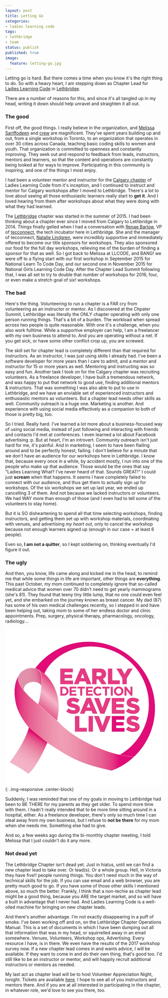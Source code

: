 ```yaml
---
layout: post
title: Letting Go
categories: 
- ladies learning code
tags:
- lethbridge
- team
status: publish
published: true
image:
  feature: letting-go.jpg
---
```

Letting go is hard.  But there comes a time when you know it's the right thing to do.  So with a heavy heart, I am stepping down as Chapter Lead for [Ladies Learning Code](http://ladieslearningcode.com) in [Lethbridge](http://twitter.com/llclethbridge).

There are a number of reasons for this, and since it's all tangled up in my head, writing it down should help unravel and straighten it all out.

### The good

First off, the good things.  I really believe in the organization, and [Melissa Sariffodeen](http://twitter.com/melsariffodeen) and [crew](http://twitter.com/learningcode) are magnificent.  They've spent years building up and out, from a single workshop in Toronto, to an organization that operates in over 30 cities across Canada, teaching basic coding skills to women and youth. That organization is committed to openness and constantly improving. They seek out and respond to feedback from leads, instructors, mentors and learners, so that the content and operations are constantly being looked at for ways to improve. Participating in this community is inspiring, and one of the things I most enjoy.

I had been a volunteer mentor and instructor for the [Calgary chapter](http://twitter.com/llccalgary) of Ladies Learning Code from it's inception, and I continued to instruct and mentor for Calgary workshops after I moved to Lethbridge. There's a lot to love about seeing all those enthusiastic learners really start to **get it**.  And I loved hearing from them after workshops about what they were doing with what they had learned.

The [Lethbridge](http://twitter.com/llclethbridge) chapter was started in the summer of 2015. I had been thinking about a chapter ever since I moved from Calgary to Lethbridge in 2014. Things finally gelled when I had a conversation with [Renae Barlow](http://twitter.com/cowgirlrenae), VP of [tecconnect](http://www.tecconnect.ca), the tech incubator here in Lethbridge. She and the manager of tecconnect, [Natalie Lindgren](http://twitter.com/tecconnectab), were incredibly supportive and immediately offered to become our title sponsors for workshops.  They also sponsored our food for the full day workshops, relieving me of the burden of finding a sponsor for that as well. So I got back to Melissa at LLCODE, and BANG! we were off to a flying start with our first workshop in September 2015 for National Learn To Code Day, and our second one in November 2015 for National Girls Learning Code Day. After the Chapter Lead Summit following that, I was all set to try to double that number of workshops for 2016, four, or even make a stretch goal of six! workshops.

### The bad

Here's the thing. Volunteering to run a chapter is a FAR cry from volunteering as an instructor or mentor. As I discovered at the Chpater Summit, Lethbridge was literally the ONLY chapter operating with only one person running things.  That's a bit of a burden.  The workload when spread across two people is quite reasonable.  With one it's a challenge, when you also work fulltime.  While a supportive employer can help, I am a freelancer with my own business to attend to.  And you are operating without a net.  If you get sick, or have some other conflict crop up, you are screwed.

The skill set for chapter lead is completely different than that required for instructors. As an instructor, I was just using skills I already had. I've been a software developer for more years than I care to admit, and a mentor and instructor for 15 or more years as well.  Mentoring and instructing was so easy and fun.  Another task I took on for the Calgary chapter was recruiting volunteers. As a freelance developer, I have built a tremendous network, and was happy to put that network to good use, finding additional mentors & instructors. That was something I was also able to put to use in Lethbridge, and we have an enviable set of experienced instructors and enthusiastic mentors as volunteers.  But a chapter lead needs other skills as well.  Community outreach is a huge one.  Marketing is another.  And experience with using social media effectively as a companion to both of those is pretty big, too.

So I tried.  Really hard.  I've learned a lot more about a business-focused way of using social media, instead of just following and interacting with friends and contacts I'd met at conferences.  I even learned a lot about Facebook advertising :p.  But at heart, I'm an introvert.  Community outreach isn't just hard for me, it's painful. And in marketing, I seem to have been flailing around and to be perfectly honest, failing.  I don't believe for a minute that we don't have an audience for our workshops here in Lethbridge.  I know that, because every once in a while, by accident mostly, I run into one of the people who make up that audience.  Those would be the ones that say "Ladies Learning What? I've never heard of that.  Sounds GREAT!"  I could just **scream** when that happens. It seems I have completely failed to connect with our audience, and thus get them to actually sign up for workshops.  Of the six workshops we set up last year, we ended up cancelling 3 of them.  And not because we lacked instructors or volunteers.  We had WAY more than enough of those (and I even had to tell some of the volunteers to stay home). 

But it is SO disheartening to spend all that time selecting workshops, finding instructors, and getting them set up with workshop materials, coordinating with venues, and advertising *my heart out*, only to cancel the workshop because not enough learners signed up (enough in our case = at least 6 people).

Even so, **I am not a quitter**, so I kept soldiering on, thinking eventually I'd figure it out.

### The ugly 

And then, you know, life came along and kicked me in the head, to remind me that while some things in life are important, other things are **everything**.  This past October, my mom continued to completely ignore that so-called medical advice that women over 70 didn't need to get yearly mammograms (she's 81). They found that teeny tiny little lump, that no one could even feel yet, and she embarked on the journey known as breast cancer.  My dad (87) has some of his own medical challenges recently, so I stepped in and have been helping out, taking mom to some of her endless doctor and clinic appointments. Prep, surgery, physical therapy, pharmacology, oncology, radiology...

![](/img/original/BCA-1.jpg){: .img-responsive .center-block}

Suddenly, I was reminded that one of my goals in moving to Lethbridge had been to BE THERE for my parents as they get older.  To spend more time with them.  I hadn't really intended that to be more time sitting around in a hospital, either.  As a freelance developer, there's only so much time I can steal away from my own business, but I refuse to **not be there** for my mom when she needs me. Something else had to give.

And so, a few weeks ago during the bi-monthly chapter meeting, I told Melissa that I just couldn't do it any more.  

### Not dead yet

The Lethbridge Chapter isn't dead yet.  Just in hiatus, until we can find a new chapter lead to take over.  Or lead(s).  Or a whole group.  Hell, in Victoria they have five!! people running things. You don't need much in the way of technical skills for the job.  If you can use email and a web browser, you are pretty much good to go.  If you have some of those other skills I mentioned above, so much the better.  Frankly, I think that a non-techie as chapter lead might be a good thing, because you ARE the target market, and so will have a built in advantage that I never had.  And Ladies Learning Code is a well-oiled machine for bringing on new chapter leads.  

And there's another advantage. I'm not exactly disappearing in a puff of smoke.  I've been working off and on, on the Lethbridge Chapter Operations Manual.  This is a set of documents in which I have been dumping out all that information that was in my head, or squirrelled away in an email somewhere.  Venues, Volunteers, Workshop ops, Advertising.  Every resource I have, is in there.  We even have the results of the 2017 workshop survey now.  If a new chapter lead comes in and wants advice, I will be available.  If they want to come in and do their own thing, that's good too.  I'd still like to be an instructor or mentor, and will happily recruit additional instructors or mentors as needed.

My last act as chapter lead will be to host Volunteer Appreciation Night, tonight.  Tickets are available [here](https://www.eventbrite.ca/e/lethbridge-ladies-learning-code-instructor-mentor-appreciation-night-on-february-28th-tickets-32001224524).  I hope to see all of you instructors and mentors there.  And if you are at all interested in participating in the chapter, in whatever role, we'd love to see you there, too.